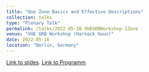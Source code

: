 ```yaml
---
title: "One Zone Basics and Effective Descriptions"
collection: talks
type: "Plenary Talk"
permalink: /talks/2022-05-18-VHEGRBWorkshop-1Zone
venue: "VHE GRB Workshop (Harnack Haus)"
date: 2022-05-16
location: "Berlin, Germany"
---
```


[Link to slides](https://maklinger.github.io/files/presentations/VHEGRBWorkshop_1Zone_Klinger.pdf). [Link to Programm](https://docs.google.com/document/d/14jkVMWkYTQ62mlhZLfIYa0gTHX6Qr3aAKgPYbnNjHdg/edit?usp=sharing).


